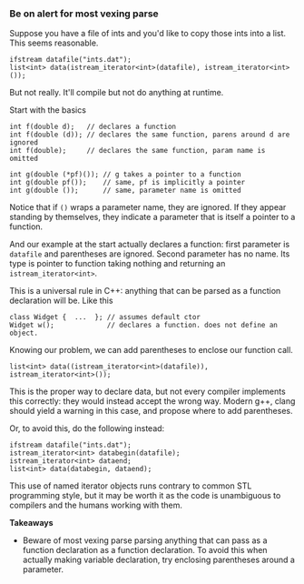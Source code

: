 ### Be on alert for most vexing parse

Suppose you have a file of ints and you'd like to copy those ints into a list.
This seems reasonable.

```
ifstream datafile("ints.dat");
list<int> data(istream_iterator<int>(datafile), istream_iterator<int>());
```

But not really.
It'll compile but not do anything at runtime.

Start with the basics
```
int f(double d);   // declares a function
int f(double (d)); // declares the same function, parens around d are ignored
int f(double);     // declares the same function, param name is omitted

int g(double (*pf)()); // g takes a pointer to a function
int g(double pf());    // same, pf is implicitly a pointer
int g(double ());      // same, parameter name is omitted
```

Notice that if `()` wraps a parameter name, they are ignored. If they appear standing by themselves, they indicate a parameter that is itself a pointer to a function.

And our example at the start actually declares a function: first parameter is `datafile` and parentheses are ignored. Second parameter has no name. Its type is pointer to function taking nothing and returning an `istream_iterator<int>`.

This is a universal rule in C++: anything that can be parsed as a function declaration will be.
Like this
```
class Widget {  ...  }; // assumes default ctor
Widget w();             // declares a function. does not define an object.
```

Knowing our problem, we can add parentheses to enclose our function call.
```
list<int> data((istream_iterator<int>(datafile)), istream_iterator<int>());
```

This is the proper way to declare data, but not every compiler implements this correctly: they would instead accept the wrong way.
Modern g++, clang should yield a warning in this case, and propose where to add parentheses.

Or, to avoid this, do the following instead:
```
ifstream datafile("ints.dat");
istream_iterator<int> databegin(datafile);
istream_iterator<int> dataend;
list<int> data(databegin, dataend);
```
This use of named iterator objects runs contrary to common STL programming style, but it may be worth it as the code is unambiguous to compilers and the humans working with them.

**Takeaways**
* Beware of most vexing parse parsing anything that can pass as a function declaration as a function declaration. To avoid this when actually making variable declaration, try enclosing parentheses around a parameter.
